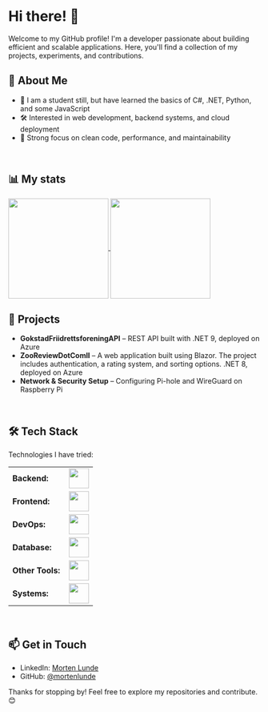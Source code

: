 # Hi there! 👋

Welcome to my GitHub profile! I'm a developer passionate about building efficient and scalable applications. Here, you'll find a collection of my projects, experiments, and contributions.

## 🚀 About Me
- 🔹 I am a student still, but have learned the basics of C#, .NET, Python, and some JavaScript
- 🛠️ Interested in web development, backend systems, and cloud deployment
- 🎯 Strong focus on clean code, performance, and maintainability
</br>

## 📊 My stats

<a href="https://github.com/mortenlunde/github-readme-stats">
  <img height=200 align="center" src="https://github-readme-stats.vercel.app/api?username=mortenlunde&theme=dracula" />
</a>
<a href="https://github.com/mortenlunde/convoychat">
  <img height=200 align="center" src="https://github-readme-stats.vercel.app/api/top-langs?username=mortenlunde&layout=compact&langs_count=8&card_width=320&theme=dracula" />
</a>

</br>

## 📌 Projects
- **GokstadFriidrettsforeningAPI** – REST API built with .NET 9, deployed on Azure
- **ZooReviewDotComII** – A web application built using Blazor. The project includes authentication, a rating system, and sorting options. .NET 8, deployed on Azure
- **Network & Security Setup** – Configuring Pi-hole and WireGuard on Raspberry Pi
</br>

## 🛠️ Tech Stack
Technologies I have tried:
<table>
    <tr>
        <td style="font-weight: bold; padding-right: 10px; vertical-align: center; border: none;">Backend:</td>
        <td><img height="40" src="https://skillicons.dev/icons?i=cs,dotnet,python,java,cpp,dart,flutter"/></td>
    </tr>
    <tr>
        <td style="font-weight: bold; padding-right: 10px; vertical-align: center;">Frontend:</td>
        <td><img height="40" src="https://skillicons.dev/icons?i=react,bootstrap,html,css,js"/></td>
    </tr>
    <tr>
        <td style="font-weight: bold; padding-right: 10px; vertical-align: center; border: none;">DevOps:</td>
        <td><img height="40" src="https://skillicons.dev/icons?i=docker,aws,azure"/></td>
    </tr>
    <tr>
        <td style="font-weight: bold; padding-right: 10px; vertical-align: center; border: none;">Database:</td>
        <td><img height="40" src="https://skillicons.dev/icons?i=mysql,postgresql"/></td>
    </tr>
    <tr>
        <td style="font-weight: bold; padding-right: 10px; vertical-align: center; border: none;">Other Tools:</td>
        <td><img height="40" src="https://skillicons.dev/icons?i=arduino,nginx,postman,github,pycharm,rider"/></td>
    </tr>
    <tr>
          <td style="font-weight: bold; padding-right: 10px; vertical-align: center; border: none;">Systems:</td>
          <td><img height="40" src="https://skillicons.dev/icons?i=apple,linux,windows,raspberrypi"/></td>
      </tr>
</table>

</br>


## 📫 Get in Touch
- LinkedIn: [Morten Lunde](https://www.linkedin.com/in/morten-lunde-758193282)
- GitHub: [@mortenlunde](https://github.com/mortenlunde)

Thanks for stopping by! Feel free to explore my repositories and contribute. 😊
